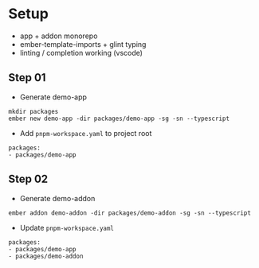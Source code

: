 # Setup

* app + addon monorepo
* ember-template-imports + glint typing
* linting / completion working (vscode)
 
## Step 01

* Generate demo-app
  
```
mkdir packages
ember new demo-app -dir packages/demo-app -sg -sn --typescript
```

* Add `pnpm-workspace.yaml` to project root

```
packages:
- packages/demo-app
```


## Step 02

* Generate demo-addon
  
```
ember addon demo-addon -dir packages/demo-addon -sg -sn --typescript
```

* Update `pnpm-workspace.yaml`

```
packages:
- packages/demo-app
- packages/demo-addon
```